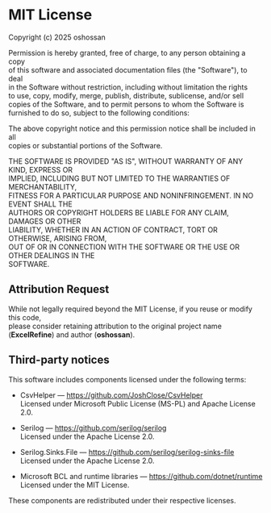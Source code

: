 # MIT License

Copyright (c) 2025 oshossan

Permission is hereby granted, free of charge, to any person obtaining a copy  
of this software and associated documentation files (the "Software"), to deal  
in the Software without restriction, including without limitation the rights  
to use, copy, modify, merge, publish, distribute, sublicense, and/or sell  
copies of the Software, and to permit persons to whom the Software is  
furnished to do so, subject to the following conditions:

The above copyright notice and this permission notice shall be included in all  
copies or substantial portions of the Software.

THE SOFTWARE IS PROVIDED "AS IS", WITHOUT WARRANTY OF ANY KIND, EXPRESS OR  
IMPLIED, INCLUDING BUT NOT LIMITED TO THE WARRANTIES OF MERCHANTABILITY,  
FITNESS FOR A PARTICULAR PURPOSE AND NONINFRINGEMENT. IN NO EVENT SHALL THE  
AUTHORS OR COPYRIGHT HOLDERS BE LIABLE FOR ANY CLAIM, DAMAGES OR OTHER  
LIABILITY, WHETHER IN AN ACTION OF CONTRACT, TORT OR OTHERWISE, ARISING FROM,  
OUT OF OR IN CONNECTION WITH THE SOFTWARE OR THE USE OR OTHER DEALINGS IN THE  
SOFTWARE.

## Attribution Request

While not legally required beyond the MIT License, if you reuse or modify this code,  
please consider retaining attribution to the original project name (**ExcelRefine**) and author (**oshossan**).  

## Third-party notices

This software includes components licensed under the following terms:

- CsvHelper — https://github.com/JoshClose/CsvHelper  
  Licensed under Microsoft Public License (MS-PL) and Apache License 2.0.

- Serilog — https://github.com/serilog/serilog  
  Licensed under the Apache License 2.0.

- Serilog.Sinks.File — https://github.com/serilog/serilog-sinks-file  
  Licensed under the Apache License 2.0.

- Microsoft BCL and runtime libraries — https://github.com/dotnet/runtime  
  Licensed under the MIT License.  

These components are redistributed under their respective licenses.